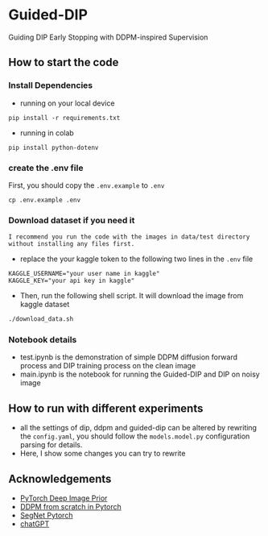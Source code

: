 # Guided-DIP
Guiding DIP Early Stopping with DDPM-inspired Supervision

## How to start the code
### Install Dependencies
* running on your local device
```
pip install -r requirements.txt
```
* running in colab
```
pip install python-dotenv
```
### create the .env file
First, you should copy the `.env.example` to `.env`
```
cp .env.example .env
```
### Download dataset if you need it
```
I recommend you run the code with the images in data/test directory without installing any files first.
```
* replace the your kaggle token to the following two lines in the `.env` file
```
KAGGLE_USERNAME="your user name in kaggle"
KAGGLE_KEY="your api key in kaggle"
```
* Then, run the following shell script. It will download the image from kaggle dataset
```bash
./download_data.sh
```
### Notebook details
* test.ipynb is the demonstration of simple DDPM diffusion forward process and DIP training process on the clean image
* main.ipynb is the notebook for running the Guided-DIP and DIP on noisy image

## How to run with different experiments
* all the settings of dip, ddpm and guided-dip can be altered by rewriting the `config.yaml`, you should follow the `models.model.py` configuration parsing for details.
* Here, I show some changes you can try to rewrite 



## Acknowledgements 
* [PyTorch Deep Image Prior](https://github.com/safwankdb/Deep-Image-Prior)
* [DDPM from scratch in Pytorch](https://www.kaggle.com/code/vikramsandu/ddpm-from-scratch-in-pytorch)
* [SegNet Pytorch](https://github.com/vinceecws/SegNet_PyTorch/tree/master)
* [chatGPT](https://chatgpt.com/)